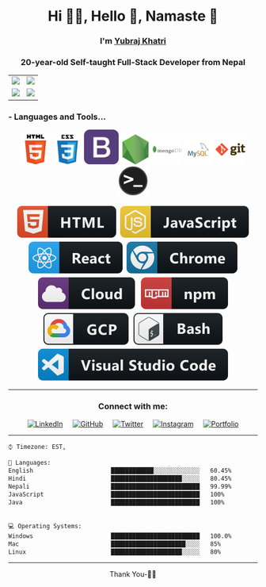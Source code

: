 

<div align="center">

# Hi 🙋‍♂️, Hello 👋, Namaste 🙏  
### I'm [Yubraj Khatri](https://yubrajkhatri.com.np)

### 20-year-old Self-taught Full-Stack Developer from Nepal

</div>
<div align="center">

<table>
  <tr>
    <td>
      <img src="https://github-readme-stats.vercel.app/api?username=Yubraj977&hide=stars&show_icons=true&theme=dark&line_height=32" />
    </td>
    <td>
      <img src="https://github-readme-stats.vercel.app/api/top-langs/?username=Yubraj977&count_private=true&theme=dark" />
    </td>
  </tr>
  <tr>
    <td>
      <img align="" height='130px' src="https://github-readme-stats.vercel.app/api?username=Yubraj977&hide_title=true&show_icons=true&include_all_commits=true&line_height=21&bg_9&theme=dark" />
    </td>
    <td>
      <img align="" height='130px' src="https://github-readme-stats.vercel.app/api/top-langs/?username=adamalston&hide_title=true&layout=compact&bg_&theme=dark" />
    </td>
  </tr>
</table>

</div>







<!--START_SECTION:waka-->






### - Languages and Tools...

<p align="center">

  <div align="center">
  
 <code><img height="60" src="https://raw.githubusercontent.com/github/explore/80688e429a7d4ef2fca1e82350fe8e3517d3494d/topics/html/html.png"></code> <code><img height="60" src="https://raw.githubusercontent.com/github/explore/80688e429a7d4ef2fca1e82350fe8e3517d3494d/topics/css/css.png"></code> <code><img height="70" src="https://raw.githubusercontent.com/github/explore/80688e429a7d4ef2fca1e82350fe8e3517d3494d/topics/bootstrap/bootstrap.png"></code> <code><img height="60" src="https://raw.githubusercontent.com/github/explore/80688e429a7d4ef2fca1e82350fe8e3517d3494d/topics/nodejs/nodejs.png"></code> <code><img height="60" src="https://raw.githubusercontent.com/github/explore/80688e429a7d4ef2fca1e82350fe8e3517d3494d/topics/mongodb/mongodb.png"></code> <code><img height="60" src="https://raw.githubusercontent.com/github/explore/80688e429a7d4ef2fca1e82350fe8e3517d3494d/topics/mysql/mysql.png"></code> <code><img height="60" src="https://raw.githubusercontent.com/github/explore/80688e429a7d4ef2fca1e82350fe8e3517d3494d/topics/git/git.png"></code> <code><img height="60" src="https://raw.githubusercontent.com/github/explore/80688e429a7d4ef2fca1e82350fe8e3517d3494d/topics/terminal/terminal.png">
</code>

  </div>





<p align="center">
 <img src="https://raw.githubusercontent.com/8bithemant/8bithemant/master/svg/dev/languages/html.svg" alt="Twitter" style="vertical-align:top; margin:4px"><img src="https://raw.githubusercontent.com/8bithemant/8bithemant/master/svg/dev/languages/js.svg" alt="Twitter" style="vertical-align:top; margin:4px"><img src="https://raw.githubusercontent.com/8bithemant/8bithemant/master/svg/dev/frameworks/react.svg" alt="Twitter" style="vertical-align:top; margin:4px"><img src="https://raw.githubusercontent.com/8bithemant/8bithemant/master/svg/dev/misc/chrome.svg" alt="Twitter" style="vertical-align:top; margin:4px"><img src="https://raw.githubusercontent.com/8bithemant/8bithemant/master/svg/dev/misc/cloud.svg" alt="Twitter" style="vertical-align:top; margin:4px">
  <img src="https://raw.githubusercontent.com/8bithemant/8bithemant/master/svg/dev/services/npm.svg" alt="Twitter" style="vertical-align:top; margin:4px"><img src="https://raw.githubusercontent.com/8bithemant/8bithemant/master/svg/dev/services/gcp.svg" alt="Twitter" style="vertical-align:top; margin:4px"><img src="https://raw.githubusercontent.com/8bithemant/8bithemant/master/svg/dev/tools/bash.svg" alt="Twitter" style="vertical-align:top; margin:4px">
 <img src="https://raw.githubusercontent.com/8bithemant/8bithemant/master/svg/dev/tools/visualstudio_code.svg" alt="Twitter" style="vertical-align:top; margin:4px">
  
 <br/>
 <hr/>
 <div>
</p>



<div align="center">

### Connect with me:

[![LinkedIn](https://img.shields.io/badge/LinkedIn-0A66C2?style=flat&logo=linkedin&logoColor=white)](https://www.linkedin.com/in/yourprofile)
&nbsp;&nbsp;&nbsp;
[![GitHub](https://img.shields.io/badge/GitHub-171515?style=flat&logo=github&logoColor=white)](https://github.com/yourusername)
&nbsp;&nbsp;&nbsp;
[![Twitter](https://img.shields.io/badge/Twitter-1DA1F2?style=flat&logo=twitter&logoColor=white)](https://twitter.com/yourusername)
&nbsp;&nbsp;&nbsp;
[![Instagram](https://img.shields.io/badge/Instagram-E4405F?style=flat&logo=instagram&logoColor=white)](https://instagram.com/yourusername)
&nbsp;&nbsp;&nbsp;
[![Portfolio](https://img.shields.io/badge/Portfolio-FF5722?style=flat&logo=google-chrome&logoColor=white)](https://yubrajkhatri.com.np)

</div>


***********************************
```text
⌚︎ Timezone: EST,

💬 Languages: 
English                      ████████████░░░░░░░░░░░░░   60.45% 
Hindi                        ████████████████████░░░░░   80.45% 
Nepali                       █████████████████████████   99.99% 
JavaScript                   █████████████████████████   100% 
Java                         █████████████████████████   100% 


💻 Operating Systems: 
Windows                      █████████████████████████   100.0% 
Mac                          █████████████████████░░░░   85% 
Linux                        ████████████████████░░░░░   80%
```
**********

<div align='center' font='bold' font='100px'> Thank You-🙏🏼</div>

